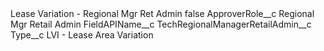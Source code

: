 <?xml version="1.0" encoding="UTF-8"?>
<CustomMetadata xmlns="http://soap.sforce.com/2006/04/metadata" xmlns:xsi="http://www.w3.org/2001/XMLSchema-instance" xmlns:xsd="http://www.w3.org/2001/XMLSchema">
    <label>Lease Variation - Regional Mgr Ret Admin</label>
    <protected>false</protected>
    <values>
        <field>ApproverRole__c</field>
        <value xsi:type="xsd:string">Regional Mgr Retail Admin</value>
    </values>
    <values>
        <field>FieldAPIName__c</field>
        <value xsi:type="xsd:string">TechRegionalManagerRetailAdmin__c</value>
    </values>
    <values>
        <field>Type__c</field>
        <value xsi:type="xsd:string">LVI - Lease Area Variation</value>
    </values>
</CustomMetadata>
